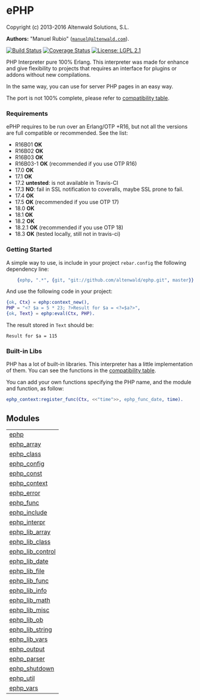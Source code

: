 

# ePHP #

Copyright (c) 2013-2016 Altenwald Solutions, S.L.

__Authors:__ "Manuel Rubio" ([`manuel@altenwald.com`](mailto:manuel@altenwald.com)).

[![Build Status](https://img.shields.io/travis/altenwald/ephp/master.svg)](https://travis-ci.org/altenwald/ephp)
[![Coverage Status](https://img.shields.io/coveralls/altenwald/ephp/master.svg)](https://coveralls.io/r/altenwald/ephp)
[![License: LGPL 2.1](https://img.shields.io/github/license/altenwald/ephp.svg)](https://raw.githubusercontent.com/altenwald/ephp/master/COPYING)

PHP Interpreter pure 100% Erlang. This interpreter was made for enhance and give flexibility to projects that requires an interface for plugins or addons without new compilations.

In the same way, you can use for server PHP pages in an easy way.

The port is not 100% complete, please refer to [compatibility table](http://github.com/altenwald/ephp/blob/rebar3/doc/COMPATIBILITY.md).


### <a name="Requirements">Requirements</a> ###

ePHP requires to be run over an Erlang/OTP +R16, but not all the versions are full compatible or recommended. See the list:

- R16B01 **OK**
- R16B02 **OK**
- R16B03 **OK**
- R16B03-1 **OK** (recommended if you use OTP R16)
- 17.0 **OK**
- 17.1 **OK**
- 17.2 **untested**: is not available in Travis-CI
- 17.3 **NO**: fail in SSL notification to coveralls, maybe SSL prone to fail.
- 17.4 **OK**
- 17.5 **OK** (recommended if you use OTP 17)
- 18.0 **OK**
- 18.1 **OK**
- 18.2 **OK**
- 18.2.1 **OK** (recommended if you use OTP 18)
- 18.3 **OK** (tested locally, still not in travis-ci)


### <a name="Getting_Started">Getting Started</a> ###

A simple way to use, is include in your project `rebar.config` the following dependency line:

```erlang
    {ephp, ".*", {git, "git://github.com/altenwald/ephp.git", master}}
```

And use the following code in your project:

```erlang
{ok, Ctx} = ephp:context_new(),
PHP = "<? $a = 5 * 23; ?>Result for $a = <?=$a?>",
{ok, Text} = ephp:eval(Ctx, PHP).
```

The result stored in `Text` should be:

```
Result for $a = 115
```


### <a name="Built-in_Libs">Built-in Libs</a> ###

PHP has a lot of built-in libraries. This interpreter has a little implementation of them. You can see the functions in the [compatibility table](http://github.com/altenwald/ephp/blob/rebar3/doc/COMPATIBILITY.md).

You can add your own functions specifying the PHP name, and the module and function, as follow:

```erlang
ephp_context:register_func(Ctx, <<"time">>, ephp_func_date, time).
```



## Modules ##


<table width="100%" border="0" summary="list of modules">
<tr><td><a href="http://github.com/altenwald/ephp/blob/rebar3/doc/ephp.md" class="module">ephp</a></td></tr>
<tr><td><a href="http://github.com/altenwald/ephp/blob/rebar3/doc/ephp_array.md" class="module">ephp_array</a></td></tr>
<tr><td><a href="http://github.com/altenwald/ephp/blob/rebar3/doc/ephp_class.md" class="module">ephp_class</a></td></tr>
<tr><td><a href="http://github.com/altenwald/ephp/blob/rebar3/doc/ephp_config.md" class="module">ephp_config</a></td></tr>
<tr><td><a href="http://github.com/altenwald/ephp/blob/rebar3/doc/ephp_const.md" class="module">ephp_const</a></td></tr>
<tr><td><a href="http://github.com/altenwald/ephp/blob/rebar3/doc/ephp_context.md" class="module">ephp_context</a></td></tr>
<tr><td><a href="http://github.com/altenwald/ephp/blob/rebar3/doc/ephp_error.md" class="module">ephp_error</a></td></tr>
<tr><td><a href="http://github.com/altenwald/ephp/blob/rebar3/doc/ephp_func.md" class="module">ephp_func</a></td></tr>
<tr><td><a href="http://github.com/altenwald/ephp/blob/rebar3/doc/ephp_include.md" class="module">ephp_include</a></td></tr>
<tr><td><a href="http://github.com/altenwald/ephp/blob/rebar3/doc/ephp_interpr.md" class="module">ephp_interpr</a></td></tr>
<tr><td><a href="http://github.com/altenwald/ephp/blob/rebar3/doc/ephp_lib_array.md" class="module">ephp_lib_array</a></td></tr>
<tr><td><a href="http://github.com/altenwald/ephp/blob/rebar3/doc/ephp_lib_class.md" class="module">ephp_lib_class</a></td></tr>
<tr><td><a href="http://github.com/altenwald/ephp/blob/rebar3/doc/ephp_lib_control.md" class="module">ephp_lib_control</a></td></tr>
<tr><td><a href="http://github.com/altenwald/ephp/blob/rebar3/doc/ephp_lib_date.md" class="module">ephp_lib_date</a></td></tr>
<tr><td><a href="http://github.com/altenwald/ephp/blob/rebar3/doc/ephp_lib_file.md" class="module">ephp_lib_file</a></td></tr>
<tr><td><a href="http://github.com/altenwald/ephp/blob/rebar3/doc/ephp_lib_func.md" class="module">ephp_lib_func</a></td></tr>
<tr><td><a href="http://github.com/altenwald/ephp/blob/rebar3/doc/ephp_lib_info.md" class="module">ephp_lib_info</a></td></tr>
<tr><td><a href="http://github.com/altenwald/ephp/blob/rebar3/doc/ephp_lib_math.md" class="module">ephp_lib_math</a></td></tr>
<tr><td><a href="http://github.com/altenwald/ephp/blob/rebar3/doc/ephp_lib_misc.md" class="module">ephp_lib_misc</a></td></tr>
<tr><td><a href="http://github.com/altenwald/ephp/blob/rebar3/doc/ephp_lib_ob.md" class="module">ephp_lib_ob</a></td></tr>
<tr><td><a href="http://github.com/altenwald/ephp/blob/rebar3/doc/ephp_lib_string.md" class="module">ephp_lib_string</a></td></tr>
<tr><td><a href="http://github.com/altenwald/ephp/blob/rebar3/doc/ephp_lib_vars.md" class="module">ephp_lib_vars</a></td></tr>
<tr><td><a href="http://github.com/altenwald/ephp/blob/rebar3/doc/ephp_output.md" class="module">ephp_output</a></td></tr>
<tr><td><a href="http://github.com/altenwald/ephp/blob/rebar3/doc/ephp_parser.md" class="module">ephp_parser</a></td></tr>
<tr><td><a href="http://github.com/altenwald/ephp/blob/rebar3/doc/ephp_shutdown.md" class="module">ephp_shutdown</a></td></tr>
<tr><td><a href="http://github.com/altenwald/ephp/blob/rebar3/doc/ephp_util.md" class="module">ephp_util</a></td></tr>
<tr><td><a href="http://github.com/altenwald/ephp/blob/rebar3/doc/ephp_vars.md" class="module">ephp_vars</a></td></tr></table>

